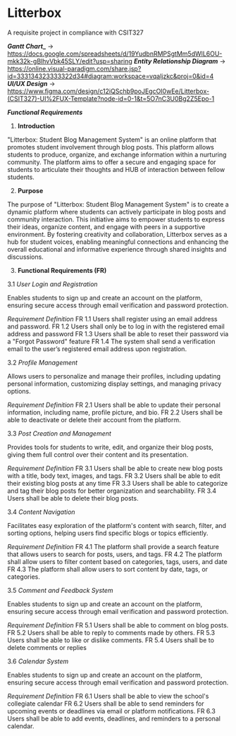 # Litterbox
A requisite project in compliance with CSIT327

**_Gantt Chart__**
-> https://docs.google.com/spreadsheets/d/19YudbnRMPSgtMm5dWlL6OU-mkk32k-gBlhvVbk45SLY/edit?usp=sharing
**_Entity Relationship Diagram_**
-> https://online.visual-paradigm.com/share.jsp?id=333134323333322d34#diagram:workspace=vqaljzkc&proj=0&id=4
**_UI/UX Design_**
-> https://www.figma.com/design/c12iQSchb9poJEgcOI0wEe/Litterbox-(CSIT327)-UI%2FUX-Template?node-id=0-1&t=5O7nC3U0Bg2Z5Epo-1

**_Functional Requirements_**

1.  **Introduction**


"Litterbox: Student Blog Management System" is an online platform that promotes student involvement through blog posts. This platform allows students to produce, organize, and exchange information within a nurturing community. The platform aims to offer a secure and engaging space for students to articulate their thoughts and HUB of interaction between fellow students.

2.  **Purpose**

The purpose of "Litterbox: Student Blog Management System" is to create a dynamic platform where students can actively participate in blog posts and community interaction. This initiative aims to empower students to express their ideas, organize content, and engage with peers in a supportive environment. By fostering creativity and collaboration, Litterbox serves as a hub for student voices, enabling meaningful connections and enhancing the overall educational and informative experience through shared insights and discussions.

3.  **Functional Requirements (FR)**

3.1 _User Login and Registration_

Enables students to sign up and create an account on the platform, ensuring secure access through email verification and password protection.

_Requirement Definition_
FR 1.1
Users shall register using an email address and password.
FR 1.2
Users shall only be to log in with the registered email address and password
FR 1.3
Users shall be able to reset their password via a "Forgot Password" feature
FR 1.4
The system shall send a verification email to the user’s registered email address upon registration.

3.2 _Profile Management_

Allows users to personalize and manage their profiles, including updating personal information, customizing display settings, and managing privacy options.

_Requirement Definition_
FR 2.1
Users shall be able to update their personal information, including name, profile picture, and bio.
FR 2.2
Users shall be able to deactivate or delete their account from the platform.

3.3 _Post Creation and Management_

Provides tools for students to write, edit, and organize their blog posts, giving them full control over their content and its presentation.

_Requirement Definition_
FR 3.1 
Users shall be able to create new blog posts with a title, body text, images, and tags.
FR 3.2
Users shall be able to edit their existing blog posts at any time
FR 3.3
Users shall be able to categorize and tag their blog posts for better organization and searchability.
FR 3.4
Users shall be able to delete their blog posts.

3.4 _Content Navigation_

Facilitates easy exploration of the platform's content with search, filter, and sorting options, helping users find specific blogs or topics efficiently.

_Requirement Definition_
FR 4.1
The platform shall provide a search feature that allows users to search for posts, users, and tags.
FR 4.2
The platform shall allow users to filter content based on categories, tags, users, and date
FR 4.3
The platform shall allow users to sort content by date, tags, or categories.

3.5  _Comment and Feedback System_

Enables students to sign up and create an account on the platform, ensuring secure access through email verification and password protection.

_Requirement Definition_
FR 5.1
Users shall be able to comment on blog posts.
FR 5.2
Users shall be able to reply to comments made by others.
FR 5.3
Users shall be able to like or dislike comments.
FR 5.4
Users shall be to delete comments or replies

3.6 _Calendar System_

Enables students to sign up and create an account on the platform, ensuring secure access through email verification and password protection.

_Requirement Definition_
FR 6.1
Users shall be able to view the school's collegiate calendar
FR 6.2
Users shall be able to send reminders for upcoming events or deadlines via email or platform notifications.
FR 6.3
Users shall be able to add events, deadlines, and reminders to a personal calendar.
